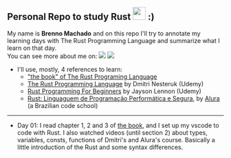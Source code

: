 ##  Personal Repo to study Rust <a target="_blank" href="#"><img height="30" src="https://foundation.rust-lang.org/img/rust-logo-blk.svg"></a> :) 


My name is **Brenno Machado** and on this repo I'll try to annotate my learning days with The Rust Programming Language and summarize what I learn on that day.  
You can see more about me on: <a href="https://github.com/brennomachado"><img src="https://img.shields.io/badge/-GitHub-100000?logo=github&logoColor=white&style=flat" /></a>  <a href="https://www.linkedin.com/in/brennomachado/"><img src="https://img.shields.io/badge/-LinkedIn-0077B5?logo=linkedin&logoColor=white&style=flat"/></a> 

- I'll use, mostly, 4 references to learn:
    - ["the book" of The Rust Programing Language](https://doc.rust-lang.org/book/) 
    - [The Rust Programming Language](https://www.udemy.com/course/rust-lang/) by Dmitri Nesteruk (Udemy)
    - [Rust Programming For Beginners](https://www.udemy.com/course/rust-coding-for-beginners) by Jayson Lennon (Udemy)
    - [Rust: Linguaguem de Programação Performática e Segura](https://cursos.alura.com.br/course/rust-linguagem-programacao-performatica-segura), by [Alura](https://www.alura.com.br) (a Brazilian code school)

--- 

 - Day 01: I read chapter 1, 2 and 3 of [the book]((https://doc.rust-lang.org/book/)), and I set up my vscode to code with Rust. I also watched videos (until section 2) about types, variables, consts, functions of Dmitri's and Alura's course. Basically a little introduction of the Rust and some syntax differences. 
